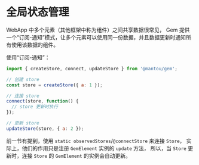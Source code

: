 # 全局状态管理

WebApp 中多个元素（其他框架中称为组件）之间共享数据很常见，
Gem 提供一个“订阅-通知”模式，让多个元素可以使用同一份数据，并且数据更新时通知所有使用该数据的组件。

使用“订阅-通知”：

```js
import { createStore, connect, updateStore } from '@mantou/gem';

// 创建 store
const store = createStore({ a: 1 });

// 连接 store
connect(store, function() {
  // store 更新时执行
});

// 更新 store
updateStore(store, { a: 2 });
```

前一节有提到，使用 `static observedStores`/`@connectStore` 来连接 `Store`，
实际上，他们的作用只是注册 `GemElement` 实例的 `update` 方法，
所以，当 `Store` 更新时，连接 `Store` 的 `GemElement` 的实例会自动更新。
